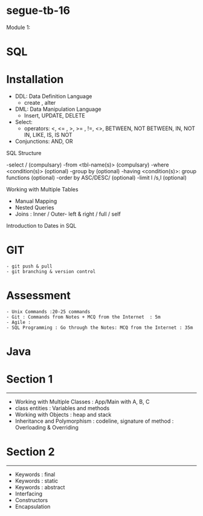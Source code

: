 # segue-tb-16

Module 1: 
# SQL
 
# Installation
  - DDL: Data Definition Language
      - create , alter 
  - DML: Data Manipulation Language
      - Insert, UPDATE, DELETE 
  - Select: 
      - operators: <, <= , >, >= , !=, <>, BETWEEN, NOT BETWEEN, IN, NOT IN, LIKE, IS, IS NOT 
  - Conjunctions: AND, OR    

SQL Structure 

-select <attributes> / <gouping-functions> (compulsary)
-from <tbl-name(s)>  (compulsary)
-where <condition(s)> (optional)
-group by <attribute> (optional)
-having <condition(s)>: group functions (optional)
-order by <attribute> ASC/DESC/ (optional)
-limit l /s,l  (optional)

Working with Multiple Tables
- Manual Mapping
- Nested Queries
- Joins
	: Inner / Outer- left & right / full / self

Introduction to Dates in SQL

# GIT
	- git push & pull
	- git branching & version control

# Assessment 
	- Unix Commands :20-25 commands 
	- Git : Commands from Notes + MCQ from the Internet  : 5m 
	- Agile : 
	- SQL Programming : Go through the Notes: MCQ from the Internet : 35m 	

# Java

# Section 1
-----------
- Working with Multiple Classes 
	: App/Main with A, B, C
- class entities
	: Variables and methods 
- Working with Objects
	: heap and stack
- Inheritance and Polymorphism
	: codeline, signature of method
	: Overloading & Overriding 

# Section 2
-----------
- Keywords : final 
- Keywords : static
- Keywords : abstract 
- Interfacing 
- Constructors
- Encapsulation 





